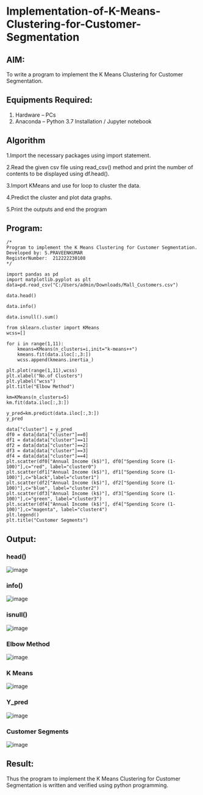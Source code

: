 # Implementation-of-K-Means-Clustering-for-Customer-Segmentation

## AIM:
To write a program to implement the K Means Clustering for Customer Segmentation.

## Equipments Required:
1. Hardware – PCs
2. Anaconda – Python 3.7 Installation / Jupyter notebook

## Algorithm
1.Import the necessary packages using import statement.

2.Read the given csv file using read_csv() method and print the number of contents to be displayed using df.head().

3.Import KMeans and use for loop to cluster the data.

4.Predict the cluster and plot data graphs.

5.Print the outputs and end the program

## Program:
```
/*
Program to implement the K Means Clustering for Customer Segmentation.
Developed by: S.PRAVEENKUMAR
RegisterNumber:  212222230108
*/
```
```
import pandas as pd
import matplotlib.pyplot as plt
data=pd.read_csv("C:/Users/admin/Downloads/Mall_Customers.csv")

data.head()

data.info()

data.isnull().sum()

from sklearn.cluster import KMeans
wcss=[]

for i in range(1,11):
    kmeans=KMeans(n_clusters=i,init="k-means++")
    kmeans.fit(data.iloc[:,3:])
    wcss.append(kmeans.inertia_)

plt.plot(range(1,11),wcss)
plt.xlabel("No.of Clusters")
plt.ylabel("wcss")
plt.title("Elbow Method")

km=KMeans(n_clusters=5)
km.fit(data.iloc[:,3:])

y_pred=km.predict(data.iloc[:,3:])
y_pred

data["cluster"] = y_pred
df0 = data[data["cluster"]==0]
df1 = data[data["cluster"]==1]
df2 = data[data["cluster"]==2]
df3 = data[data["cluster"]==3]
df4 = data[data["cluster"]==4]
plt.scatter(df0["Annual Income (k$)"], df0["Spending Score (1-100)"],c="red", label="cluster0")
plt.scatter(df1["Annual Income (k$)"], df1["Spending Score (1-100)"],c="black",label="cluster1")
plt.scatter(df2["Annual Income (k$)"], df2["Spending Score (1-100)"],c="blue", label="cluster2")
plt.scatter(df3["Annual Income (k$)"], df3["Spending Score (1-100)"],c="green", label="cluster3")
plt.scatter(df4["Annual Income (k$)"], df4["Spending Score (1-100)"],c="magenta", label="cluster4") 
plt.legend()
plt.title("Customer Segments")
```

## Output:
### head()
![image](https://github.com/SanjayBalaji0/Implementation-of-K-Means-Clustering-for-Customer-Segmentation/assets/145533553/784fd469-267f-41c9-a574-bccfe43355f3)
### info()
![image](https://github.com/SanjayBalaji0/Implementation-of-K-Means-Clustering-for-Customer-Segmentation/assets/145533553/01ac2987-8019-4519-bb38-6752ee3aaf4e)
### isnull() 
![image](https://github.com/SanjayBalaji0/Implementation-of-K-Means-Clustering-for-Customer-Segmentation/assets/145533553/c2a860a9-d3d4-40c5-aeed-325843dfd0ee)
### Elbow Method
![image](https://github.com/SanjayBalaji0/Implementation-of-K-Means-Clustering-for-Customer-Segmentation/assets/145533553/19ae713d-c1fd-4da3-8cfa-87188451296b)
### K Means
![image](https://github.com/SanjayBalaji0/Implementation-of-K-Means-Clustering-for-Customer-Segmentation/assets/145533553/75d2d11f-0947-403b-8399-484cabf65ec4)
### Y_pred
![image](https://github.com/SanjayBalaji0/Implementation-of-K-Means-Clustering-for-Customer-Segmentation/assets/145533553/65967f55-b222-4902-b6d3-ca54fda6b231)
### Customer Segments
![image](https://github.com/SanjayBalaji0/Implementation-of-K-Means-Clustering-for-Customer-Segmentation/assets/145533553/d553703e-64bb-4cdb-ad53-4966c0c30fb6)



## Result:
Thus the program to implement the K Means Clustering for Customer Segmentation is written and verified using python programming.
